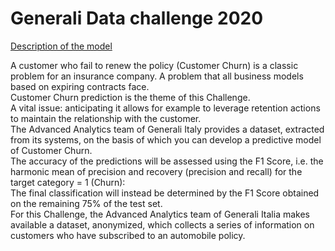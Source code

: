 # Generali Data challenge 2020

[Description of the model](https://github.com/drag94/Generali-challenge/blob/main/description_english.pdf)

A customer who fail to renew the policy (Customer Churn) is a classic problem for an insurance company. A problem that all business models based on expiring contracts face.\
Customer Churn prediction is the theme of this Challenge.\
A vital issue: anticipating it allows for example to leverage retention actions to maintain the relationship with the customer.\
The Advanced Analytics team of Generali Italy provides a dataset, extracted from its systems, on the basis of which you can develop a predictive model of Customer Churn. \
The accuracy of the predictions will be assessed using the F1 Score, i.e. the harmonic mean of precision and recovery (precision and recall) for the target category = 1 (Churn):\
The final classification will instead be determined by the F1 Score obtained on the remaining 75% of the test set.\
For this Challenge, the Advanced Analytics team of Generali Italia makes available a dataset, anonymized, which collects a series of information on customers who have subscribed to an automobile policy.





















